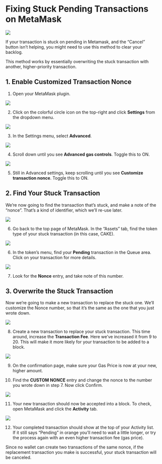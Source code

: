# Fixing Stuck Pending Transactions on MetaMask

![](https://gblobscdn.gitbook.com/assets%2F-MHREX7DHcljbY5IkjgJ%2F-MbGTDNZ6xd3_Q-qSEP5%2F-MbJqpp1p79V-5V3Lv1m%2Fdocs%20masthead%20%2812%29.png?alt=media&token=760ddc2a-1dd9-46ab-8a2f-a2ca54a29043)

If your transaction is stuck on pending in Metamask, and the “Cancel” button isn’t helping, you might need to use this method to clear your backlog.

This method works by essentially overwriting the stuck transaction with another, higher-priority transaction.

## **1. Enable Customized Transaction Nonce** <a id="1-enable-customized-transaction-nonce"></a>

1. Open your MetaMask plugin.

![](https://lh6.googleusercontent.com/fYsgD0BKjYVjrbCpbEQgMyWG_sW-4c2Ev7wu9bVzsOWtqIzCmYqiv6Xj8G_FY2TK5uYul3XaOY2WflfcW1W56R2KCuyW-Y5RjHH9DZDgUmATLlnOnMPn371nniPZqaaD7KAgYgMc)

2. Click on the colorful circle icon on the top-right and click **Settings** from the dropdown menu.

![](https://lh3.googleusercontent.com/DpSeFrHsmPNXU73C3NB9iRANEe81rJ2XUhbxs6k7PqJSVy6IkAijeX_TeIbUupalmD3mlE2G0C90XHJJy_JPk-_mswNRf4liUwR4AUhx2AWygp4yIP9kjHo1QQk_60wEtjGkfwSk)

3. In the Settings menu, select **Advanced**.

![](https://lh4.googleusercontent.com/F-o1qfi84wh6YNUP16b8lbyS6f8i04SYEUR2VrncMbBaoeaAjOw4Af_oOwRUfWnhZn6NFb4O1uopoc1KNego8XelHmDDWeRRAb0oMJGE_ZI_xJJeqfH-bJrai0pakyxC-235E4nq)

4. Scroll down until you see **Advanced gas controls**. Toggle this to ON.

![](https://lh5.googleusercontent.com/ePraz_2Z8k1V62DMROjv0jbIjEcf8ATvaH-Lxe5wtoNo6oVTyRPelC1m7UVaizcNpW5bHByrbC9xv1KDZfjNnXvQ8J0ukHUHK7vK4rX5gpQVHmfyJr81wCGdeArvksNhshon1Btn)

5. Still in Advanced settings, keep scrolling until you see **Customize transaction nonce**. Toggle this to ON.

## **2. Find Your Stuck Transaction** <a id="2-find-your-stuck-transaction"></a>

We’re now going to find the transaction that’s stuck, and make a note of the “nonce”. That’s a kind of identifier, which we’ll re-use later.

![](https://lh4.googleusercontent.com/xKBEnt5a62c5Wzg_MCLIbVUWuL4fws1ohBAX9LAkGS71vslHk7QuMF24jAfkAdmsLunPVfT9c3FxCmGar5z7jNZnd4WMgzQsoxxbYw1Lp59Az5kG72COn0JblFXktHbmgMnF1LeY)

6. Go back to the top page of MetaMask. In the “Assets” tab, find the token type of your stuck transaction \(in this case, CAKE\).

![](https://lh5.googleusercontent.com/9qVjhK1kEKDL8l4TTdOFo4o547PDIIeQpCCY18gPyaUFJrpFbyYhMfBQ1CRzjjrllgrcqVbwkhxKCZBNlIad8J1yCpMVhsBKjIAcwfsQHQb7jnl2RD2ufQU-zNEn2Hn2g4LGvYDU)

6. In the token’s menu, find your **Pending** transaction in the Queue area. Click on your transaction for more details.

![](https://lh4.googleusercontent.com/HMd5iKjIvm-f7Xi7xtecTsq56x1i15GjUkwCm5Z_83xMfOXDd2jabcCDyUwELf51IHseEeCk2WnvWfHwTSUlFnLAJrmjkkOfm_fA5fimgdABnYfdjmBxxst8TOaUJUhc2iO_CN-k)

7. Look for the **Nonce** entry, and take note of this number.

## **3. Overwrite the Stuck Transaction** <a id="3-overwrite-the-stuck-transaction"></a>

Now we’re going to make a new transaction to replace the stuck one. We’ll customize the Nonce number, so that it’s the same as the one that you just wrote down.

![](https://gblobscdn.gitbook.com/assets%2F-MHREX7DHcljbY5IkjgJ%2F-M_Qf9PqrqKwKENMLChq%2F-M_QfJwbI-p6skTud7_o%2Fimage.png?alt=media&token=13db2345-9ad7-46a4-9937-7f26d7187749)

8. Create a new transaction to replace your stuck transaction. This time around, increase the **Transaction Fee**. Here we’ve increased it from 9 to 20. This will make it more likely for your transaction to be added to a block.

![](https://gblobscdn.gitbook.com/assets%2F-MHREX7DHcljbY5IkjgJ%2F-M_Qf9PqrqKwKENMLChq%2F-M_Qft-wFWL0NENZfvV_%2Fimage.png?alt=media&token=14028feb-3c51-405c-bc3e-3d8e87d1d37d)

9. On the confirmation page, make sure your Gas Price is now at your new, higher amount.

10. Find the **CUSTOM NONCE** entry and change the nonce to the number you wrote down in step 7. Now click Confirm.

![](https://lh6.googleusercontent.com/PYhYm2ro0SVzerBo5qguFIPOYl0DjLSfl0JT8UdfN3T4i-0hjBq-CQvr-UA0bSyG-ZndrWmLGptfZUcnGBlvUk118GGZn7ciDNaC4hmfovH9v_M5XMIYmkAmB-Fr-6TTpYnnDX1p)

11. Your new transaction should now be accepted into a block. To check, open MetaMask and click the **Activity** tab.

![](https://lh6.googleusercontent.com/Iw3e0YP4ORhPgw8-MNxvzlDlfgG5nD226P4ixiziPC_9j3_LfU3o1-_LA2yDmegbRw5x9Sgk3RACFJJkyJDrFJA1j2J93H21uGhhWabkdDQUHsU_oVdkZVQTTWaQPzXHAWClpsb4)

12. Your completed transaction should show at the top of your Activity list. If it still says “Pending” in orange you’ll need to wait a little longer, or try the process again with an even higher transaction fee \(gas price\).

Since no wallet can create two transactions of the same nonce, if the replacement transaction you make is successful, your stuck transaction will be canceled.

